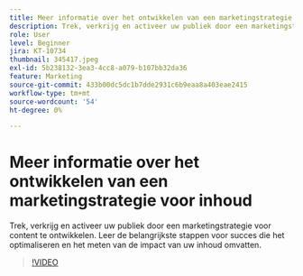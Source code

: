 ```yaml
---
title: Meer informatie over het ontwikkelen van een marketingstrategie voor inhoud
description: Trek, verkrijg en activeer uw publiek door een marketingstrategie voor content te ontwikkelen.
role: User
level: Beginner
jira: KT-10734
thumbnail: 345417.jpeg
exl-id: 5b238132-3ea3-4cc8-a079-b107bb32da36
feature: Marketing
source-git-commit: 433b00dc5dc1b7dde2931c6b9eaa8a403eae2415
workflow-type: tm+mt
source-wordcount: '54'
ht-degree: 0%

---
```


# Meer informatie over het ontwikkelen van een marketingstrategie voor inhoud

Trek, verkrijg en activeer uw publiek door een marketingstrategie voor content te ontwikkelen. Leer de belangrijkste stappen voor succes die het optimaliseren en het meten van de impact van uw inhoud omvatten.

>[!VIDEO](https://video.tv.adobe.com/v/345417/?quality=12&learn=on)
